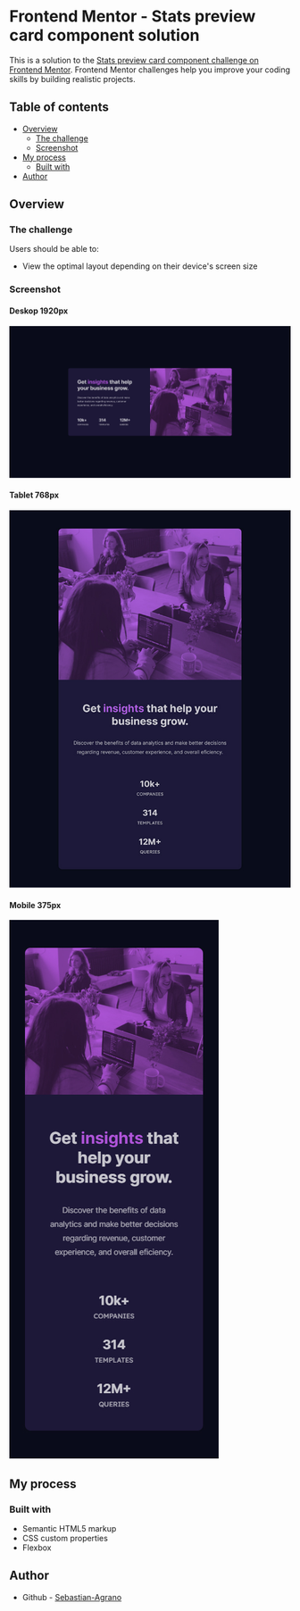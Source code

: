 # Frontend Mentor - Stats preview card component solution

This is a solution to the [Stats preview card component challenge on Frontend Mentor](https://www.frontendmentor.io/challenges/stats-preview-card-component-8JqbgoU62). Frontend Mentor challenges help you improve your coding skills by building realistic projects. 

## Table of contents

- [Overview](#overview)
  - [The challenge](#the-challenge)
  - [Screenshot](#screenshot)
- [My process](#my-process)
  - [Built with](#built-with)
- [Author](#author)

## Overview

### The challenge

Users should be able to:

- View the optimal layout depending on their device's screen size

### Screenshot

#### Deskop 1920px
![](./screenshots/deskop-screenshot.jpg)

#### Tablet 768px
![](./screenshots/tablet-screenshot.jpg)

#### Mobile 375px
![](./screenshots/mobile-screenshot.jpg)

## My process

### Built with

- Semantic HTML5 markup
- CSS custom properties
- Flexbox

## Author

- Github - [Sebastian-Agrano](https://github.com/Sebastian-Agrano)